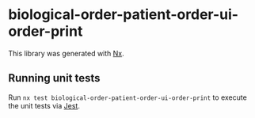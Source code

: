 # biological-order-patient-order-ui-order-print

This library was generated with [Nx](https://nx.dev).

## Running unit tests

Run `nx test biological-order-patient-order-ui-order-print` to execute the unit tests via [Jest](https://jestjs.io).
